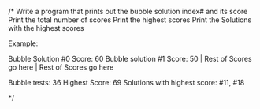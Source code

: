 /* Write a program that prints out the bubble solution index# and its score
Print the total number of scores
Print the highest scores
Print the Solutions with the highest scores

Example:

Bubble Solution #0 Score: 60
Bubble solution #1 Score: 50
| Rest of Scores go here
| Rest of Scores go here

Bubble tests: 36
Highest Score: 69
Solutions with highest score: #11, #18

*/
